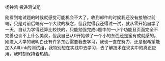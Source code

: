杨钟凯 投递测试组

刚看到笔试题的时候就感觉可能机会不大了，收到邮件的时候我还没有接触过前端，只是对前后端有一个大致的概念，但我觉得我还得试一试，就从零开始自学了一天，自认为学得还算比较快的，只能勉强完成c题中的一小个功能且页面完全不完善也谈不上什么美观，但我自己从0开始做了一个小的东西还是蛮有成就感的。刚进入大学的我明白还有许多东西需要我去学习，我也一直在努力，还是很希望能加入AllLink的测试组，我特别想在实践中去学习，去了解技术在现实中的真正应用，我时刻保持着热情。
